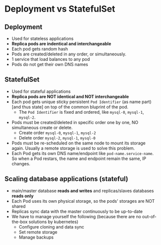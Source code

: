 # Deployment vs StatefulSet

## Deployment
- Used for stateless applications
- **Replica pods are indentical and interchangeable**
- Each pod gets random hash
- Pods are created/deleted in any order, or simultaneously.
- 1 service that load balances to any pod
- Pods do not get their own DNS names

## StatefulSet
- Used for stateful applications
- **Replica pods are NOT identical and NOT interchangeable**
- Each pod gets unique sticky persistent `Pod Identifier` (as name part) [and thus state] on top of the common bluprint of the pod.
  - The `Pod Identifier` is fixed and ordered, like `mysql-0`, `mysql-1`, `mysql-2`. 
- Pods must be created/deleted in specific order one by one, NO simultaneous create or delete.
  - Create order `mysql-0`, `mysql-1`, `mysql-2`
  - Delete order `mysql-2`, `mysql-1`, `mysql-0`
- Pods must be re-scheduled on the same node to mount its storage again. Usually a remote storage is used to solve this problem.
- Each Pod gets its own DNS name/endpoint like `pod-name.service-name`. So when a Pod restars, the name and endpoint remain the same, IP changes.

## Scaling database applications (stateful)

- main/master database **reads and writes** and replicas/slaves databases **reads only**
- Each Pod uses its own physical storage, so the pods' storages are NOT shared
- Replicas sync data with the master continuously to be up-to-date
- We have to manage yourself the following (because there are no out-of-the-box solutions by kubernetes)
  - Configure cloning and data sync
  - Set remote storage
  - Manage backups
